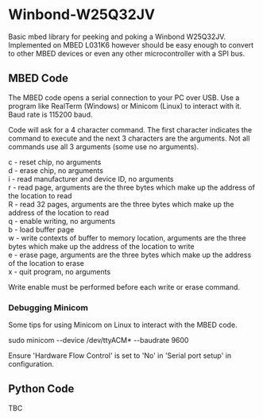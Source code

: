 # Winbond-W25Q32JV
Basic mbed library for peeking and poking a Winbond W25Q32JV. Implemented on MBED L031K6 however should be easy enough to convert to other MBED devices or even any other microcontroller with a SPI bus.

## MBED Code
The MBED code opens a serial connection to your PC over USB. Use a program like RealTerm (Windows) or Minicom (Linux) to interact with it.  Baud rate is 115200 baud.

Code will ask for a 4 character command. The first character indicates the command to execute and the next 3 characters are the arguments. Not all commands use all 3 arguments  (some use no arguments).

c - reset chip, no arguments  
d - erase chip, no arguments  
i - read manufacturer and device ID, no arguments  
r - read page, arguments are the three bytes which make up the address of the location to read  
R - read 32 pages, arguments are the three bytes which make up the address of the location to read  
q - enable writing, no arguments  
b - load buffer page  
w - write contexts of buffer to memory location, arguments are the three bytes which make up the address of the location to write  
e - erase page, arguments are the three bytes which make up the address of the location to erase  
x - quit program, no arguments  

Write enable must be performed before each write or erase command.

### Debugging Minicom
Some tips for using Minicom on Linux to interact with the MBED code.  

sudo minicom --device /dev/ttyACM* --baudrate 9600  

Ensure 'Hardware Flow Control' is set to 'No' in 'Serial  port setup' in configuration.  

## Python Code
TBC
